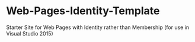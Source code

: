 # Web-Pages-Identity-Template
Starter Site for Web Pages with Identity rather than Membership (for use in Visual Studio 2015)
